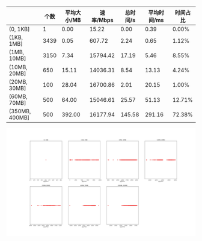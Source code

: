 |   |个数|平均大小/MB|速率/Mbps|总时间/s|平均时间/ms|时间占比|
|---|---|---|---|---|---|---|
|(0, 1KB]|1|0.00|15.22|0.00|0.39|0.00%|
|(1KB, 1MB]|3439|0.05|607.72|2.24|0.65|1.12%|
|(1MB, 10MB]|3150|7.34|15794.42|17.19|5.46|8.55%|
|(10MB, 20MB]|650|15.11|14036.31|8.54|13.13|4.24%|
|(20MB, 30MB]|100|28.04|16700.86|2.01|20.15|1.00%|
|(60MB, 70MB]|500|64.00|15046.61|25.57|51.13|12.71%|
|(350MB, 400MB]|500|392.00|16177.94|145.58|291.16|72.38%|

![](./速率分布.jpg)
